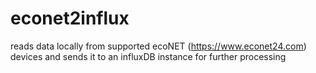 # econet2influx

 reads data locally from supported ecoNET (https://www.econet24.com) devices and sends it to an influxDB instance for further processing
